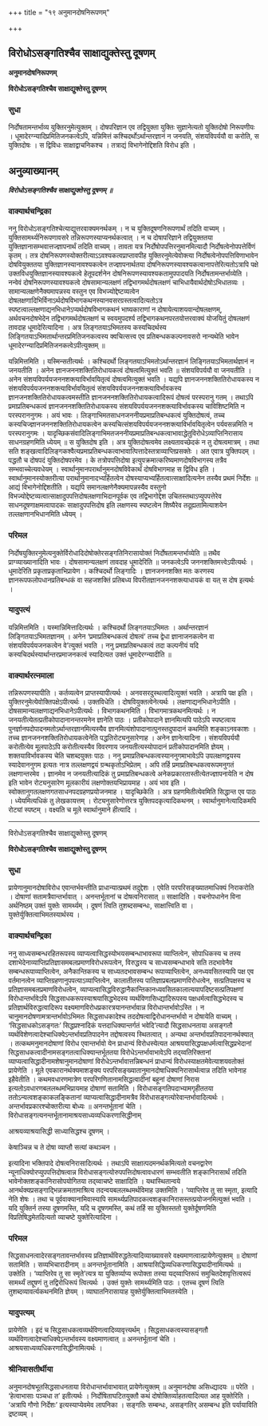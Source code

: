 +++
title = "१९ अनुमानदोषनिरूपणम्"

+++


## विरोधोऽसङ्गतिश्चैव साक्षाद्युक्तेस्तु दूषणम्

**अनुमानदोषनिरूपणम्**

**विरोधोऽसङ्गतिश्चैव साक्षाद्युक्तेस्तु दूषणम्**

### **सुधा**

निर्दोषतामन्तर्भाव्य युक्तिरनुमेत्युक्तम् । दोषपरिज्ञान एव तद्वियुक्ता युक्तिः सुज्ञानेत्यतो युक्तिदोषो निरूपणीयः । धूमादेरग्न्यादिप्रमितिजनकत्वेऽपि, यन्निमित्तं कश्चिदर्थोऽर्थान्तरज्ञानं न जनयति, संशयविपर्ययौ वा करोति, स युक्तिदोषः । स द्विविधः साक्षाद्वाचनिकश्च । तत्राद्यं विभागेनोद्दिशति विरोध इति ।

## **अनुव्याख्यानम्**

***विरोधोऽसङ्गतिश्चैव साक्षाद्युक्तेस्तु दूषणम् ॥***

### **वाक्यार्थचन्द्रिका**

ननु विरोधोऽसङ्गतिश्चेत्याद्युत्तरवाक्यमनर्थकम् । न च युक्तिदूषणनिरूपणार्थं तदिति वाच्यम् । युक्तिसामर्थ्यनिरूपणावसरे तन्निरूपणस्याप्यनर्थकत्वात् । न च दोषापरिज्ञाने तद्वियुक्ततया युक्तिज्ञानासम्भवात्तज्ज्ञापनार्थं तदिति वाच्यम् । तावता यत्र निर्दोषोपपत्तिरनुमानमित्यादौ निर्दोषत्वेनोपपत्तेर्विणं कृतम् । तत्र दोषनिरूपणस्योक्तरीत्याऽऽवश्यकत्वप्राप्तावपीह युक्तिरनुमेत्येवोक्त्या निर्दोषत्वेनोपपत्तिविणाभावेन दोषवियुक्ततया युक्तिज्ञानस्यानावश्यकत्वेन तज्ज्ञापनार्थतया दोषनिरूपणस्यावश्यकत्वानापत्तेरित्यतोऽत्रापि पक्षे उक्तविधयुक्तिज्ञानस्यावश्यकत्वे हेतूपदर्शनेन दोषनिरूपणस्यावश्यकतामुपपादयति निर्दोषतामन्तर्भाव्येति । नन्वेवं दोषनिरूपणस्यावश्यकत्वे दोषसामान्यलक्षणं तद्विभागमर्थदोषलक्षणं चाभिधायैवार्थदोषोऽभिधातव्यः । सामान्यलक्षणेनैक्यमापन्नस्य वस्तुन एव विभज्योद्देष्टव्यत्वेन दोषलक्षणादिभिर्विनाऽर्थदोषविभागकथनस्यानवसरग्रस्तत्वादित्यतोऽत्र स्पष्टत्वाल्लक्षणाद्यनभिधानेऽप्यर्थदोषविभागकथनं भाष्यकाराणां न दोषायेत्याशयवान्दोषलक्षणम्, अर्थवचनदोषभेदेन तद्विभागमर्थदोषलक्षणं च स्वयमुपदर्श्य तद्विभागकथनपरतयोत्तरवाक्यं योजयितुं दोषलक्षणं तावदाह धूमादेरित्यादिना । अत्र लिङ्गतयाऽभिमतस्य कस्यचिदर्थस्य लिङ्गितयाऽभिमतार्थान्तरप्रमितिजनकत्वस्य क्वचित्सत्त्व एव प्रतिबन्धककल्पनावसरो नान्यथेति भावेन धूमादेरग्न्यादिप्रमितिजनकत्वेऽपीत्युक्तम् ॥

यन्निमित्तमिति । यस्मिन्सतीत्यर्थः । कश्चिदर्थो लिङ्गतयाऽभिमतोऽर्थान्तरज्ञानं लिङ्गितयाऽभिमतार्थज्ञानं न जनयतीति । अनेन ज्ञानजननशक्तितिरोधायकत्वं दोषत्वमित्युक्तं भवति ॥ संशयविपर्ययौ वा जनयतीति । अनेन संशयविपर्ययजननशक्त्याविर्भावयितृत्वं दोषत्वमित्युक्तं भवति । यद्यपि ज्ञानजननशक्तितिरोधायकस्य न संशयविपर्ययजननशक्त्याविर्भावयितृत्वं संशयविपर्ययजननशक्त्याविर्भावकस्य ज्ञानजनशक्तितिरोधायकत्वमस्तीति ज्ञानजननशक्तितिरोधायकत्वादिरूपं दोषत्वं परस्परानु गतम् । तथाऽपि प्रमाप्रतिबन्धकत्वं ज्ञानजननशक्तितिरोधायकस्य संशयविपर्ययजननशक्त्याविर्भावकस्य चाविशिष्टमिति न परस्पराननुगमः । अयं भावः । लिङ्गाभिमतसाधनजननीयप्रमाप्रतिबन्धकत्वं युक्तिदोषत्वं, तच्च कस्यचिज्ज्ञानजननशक्तितिरोधायकत्वेन कस्यचित्संशयविपर्ययजननशक्त्याविर्भावयितृत्वेन पर्यवसन्नमिति न परस्परानुगमः । यादृच्छिकसंवादिलिङ्गाभिमतजननीयप्रमाप्रतिबन्धकत्वाभावाद्धेतुविरोधेऽव्याप्तिनिरासाय साधनग्रहणमिति ध्येयम् ॥ स युक्तिदोष इति । अत्र युक्तिदोषत्वमेव लक्ष्यतावच्छेदकं न तु दोषत्वमात्रम् । तथा सति शङ्खत्वादिलिङ्गकश्वैत्यप्रमाप्रतिबन्धकत्वाभावात्पित्तादेस्तत्राव्याप्तिप्रसक्तेः । अत एवात्र युक्तिपदम् । पद्धतौ च दोषपदं युक्तिदोषपरमेव । के तत्रोपपत्तिदोषा इत्युपक्रमात्करिष्यमाणदोषविभागस्य तत्रैव सम्भवाच्चेत्यवधेयम् । स्वार्थानुमानपरार्थानुमनदोषविवेकार्थं दोषविभागमाह स द्विविध इति । स्वार्थानुमानस्योक्तरीत्या परार्थानुमानादभ्यर्हितत्वेन दोषस्याप्यभ्यर्हितत्वात्साक्षादित्यनेन तस्यैव प्रथमं निर्देशः ॥ आद्यं विभागेनोद्दिशतीति । यद्यपि समानलक्षणेनैक्यमापन्नस्यैव वस्तुनो विभज्योद्देष्टव्यत्वात्साक्षादुपपत्तिदोषलक्षणाभिदानपूर्वक एव तद्विभागोद्देश उचितस्तथाऽप्युपपत्तेरेव साधनदूषणाक्षमत्वापादकः साक्षादुपपत्तिदोष इति लक्षणस्य स्पष्टत्वेन शिष्यैरेव तदूह्यतामित्याशयेन तल्लक्षणानभिधानमिति ध्येयम् ।

### **परिमल**

निर्दोषयुक्तिरनुमेत्यनुक्तेर्विरोधादिदोषोक्तेरसङ्गतिनिरासायोक्तं निर्दोषतामन्तर्भाव्येति ॥ तथैव प्राग्व्याख्यानादिति भावः । दोषसामान्यलक्षणं तावदाह धूमादेरिति ॥ जनकत्वेऽपि जननशक्तिमत्त्वेऽपीत्यर्थः । धूमादेरिति प्रकृताप्रकृताभिप्रायेण । कश्चिदर्थो लिङ्गादिः । ज्ञानजननशक्ति मतः करणस्य ज्ञानरूपफलोपधानप्रतिबन्धकं वा सहजशक्तिं प्रतिबध्य विपरीतज्ञानजननशक्त्याधायकं वा यत् स दोष इत्यर्थः ।

### **यादुपत्यं**

यन्निमित्तमिति । यस्मान्निमित्तादित्यर्थः । कश्चिदर्थो लिङ्गतयाऽभिमतः । अर्थान्तरज्ञानं लिङ्गितयाऽभिमतज्ञानम् । अनेन ‘प्रमाप्रतिबन्धकत्वं दोषत्वं’ तच्च द्वेधा ज्ञानाजनकत्वेन वा संशयविपर्ययजनकत्वेन वे’त्युक्तं भवति । ननु प्रमाप्रतिबन्धकत्वं तदा कल्पनीयं यदि कस्यचिदर्थस्यार्थान्तरप्रमाजनकत्वं स्यादित्यत उक्तं धूमादेरग्न्यादीति ॥

### **वाक्यार्थरत्नमाला**

तन्निरूपणस्यापीति । कर्तव्यत्वेन प्राप्तस्यापीत्यर्थः । अनवसरदुस्थत्वादित्युक्तं भवति । अत्रापि पक्ष इति । युक्तिरनुमेत्येवोक्तिपक्षेऽपीत्यर्थः । उक्तविधेति । दोषवियुक्तत्वेनेत्यर्थः । लक्षणाद्यनभिधानेऽपीति । दोषसामान्यलक्षणाद्यनभिधानेऽपीत्यर्थः । विभागकथनमिति । विभागमात्रकथनमित्यर्थः । न जनयतीत्येतत्प्रतीकोपादानानन्तरमनेन ज्ञानेति पाठः । प्रतीकोपादाने ज्ञानमित्यपि पाठेऽपि स्पष्टत्वाय पुनर्ज्ञानपदोपादनमतोऽर्थान्तरज्ञानमित्यस्यैव ज्ञानमित्यंशोपादानात्पुनस्तदुपादानं कथमिति शङ्काऽनवकाशः । तच्च ज्ञानजननशक्तितिरोधायकत्वेनेति पद्धतिरोट्यनुसारेणाह । अनेन ज्ञानेत्यादिना । संशयविपर्ययौ करोतीत्येव मूलपाठेऽपि करोतीत्यस्यैव विवरणाय जनयतीत्यस्योपादानं प्रतीकोपादानमिति ज्ञेयम् । शक्तयाविर्भावकस्य चेति चशब्दयुक्तः पाठः । ननु प्रमाप्रतिबन्धकत्वस्याननुगमाभावेऽपि उपलक्षणद्वयस्य स्यादेवाननुगम इत्यतः नात्र तल्लक्षणद्वयं ग्रन्थकृतोऽभिप्रेतम् । अपि तर्हि प्रमाप्रतिबन्धकत्वरूपमनुगतं लक्षणान्तरमेव । ज्ञानमेव न जनयतीत्यादिकं तु प्रमाप्रतिबन्धकत्वे अनेकप्रकारतास्तीत्येतज्ज्ञापनायेति न दोष इति भावेन रोट्यनुसारेण मूलकारीयं लक्षणोक्तयभिप्रायमाह । अयं भाव इति । स्वोक्तानुगतलक्षणगतसाधनपदग्रहणप्रयोजनमाह । यादृच्छिकेति । अत्र ग्रहणमितीत्येवमिति सिद्धान्त एव पाठः । ध्येयमित्यधिकं तु लेखकायत्तम् । रोट्यनुसारेणोत्तरत्र युक्तिपदकृत्यादिकथनम् । स्वार्थानुमानेत्यादिकमपि रोट्यां स्पष्टम् । वक्ष्यति च मूले स्वार्थानुमाने हीत्यादि ।





------------------------------------------------------------------------

विरोधोऽसङ्गतिश्चैव साक्षाद्युक्तेस्तु दूषणम्

**विरोधोऽसङ्गतिश्चैव साक्षाद्युक्तेस्तु दूषणम्**

### **सुधा**

प्रायेणानुमानदोषाविरोध एवान्तर्भवन्तीति प्राधान्यात्प्रथमं तदुद्देशः । एवेति परपरिसङ्ख्यातमाधिक्यं निराकरोति । दोषाणां सतामत्रैवान्तर्भावात् । अनन्तर्भूतानां च दोषत्वनिरासात् ॥ साक्षादिति । वचनोपधानेन विना अर्थनिष्ठम् उक्तं युक्तेः सामर्थ्यम् । दूषणं त्विति तुशब्दसम्बन्धः, साक्षात्त्विति वा । युक्तेर्युक्तित्वाभिमतस्यार्थस्य ।

### **वाक्यार्थचन्द्रिका**

ननु साध्यसम्बन्धरहितरूपस्य व्याप्यत्वासिद्धस्योभयसम्बन्धाभावरूपा व्याप्तित्वेन, सोपाधिकस्य च तस्य दशाभेदेनाव्याप्तिप्रतिज्ञासमबलप्रमाणविरोधरूपत्वेन, विरुद्धस्य च साध्यसम्बन्धाभावे सति तदभावेनैव सम्बन्धरूपाव्याप्तित्वेन, अनैकान्तिकस्य च साध्यतदभावसम्बन्ध रूपाव्याप्तित्वेन, अनध्यवसितस्यापि पक्ष एव वर्तमानत्वेन व्याप्तिग्रहणानुपपत्याऽव्याप्तित्वेन, कालातीतस्य पातिज्ञाप्रबलप्रमाणविरोधत्वेन, सत्प्रतिपक्षस्य च प्रतिज्ञासमबलप्रमाणविरोधत्वेन, व्याप्यत्वासिद्धविरुद्धानैकान्तिकानध्यवसितकालात्ययापदिष्टसत्प्रतिपक्षणां विरोधान्तर्भावेऽपि सिद्धसाधकरूपस्याश्रयासिद्धभेदस्य व्यर्थविणासिध्द्यादिरूपस्य पक्षधर्मत्वासिद्धभेदस्य च प्रतिज्ञार्थविरुद्धत्वादिरूप वक्ष्यमाणविरोधप्रकारत्रयानन्तर्भावान्न विरोधान्तर्भावोऽस्ति । न चानुमानदोषणामत्रान्तर्भावोऽभिमतः सिद्धसाधकादेश्च तददोषत्वाद्विरोधानन्तर्भावो न दोषायेति वाच्यम् । ‘सिद्धसाधकोऽसङ्गतः’ सिद्धप्रश्नादिकं यत्तदाधिक्यान्तर्गतं भवेदि’त्यादौ सिद्धसाधनताया असङ्गतौ व्यर्थविशेणत्वादेश्चाधिक्येऽन्तर्भावप्रतिपादनेन तद्दोषत्वस्य स्थितत्वात् । अन्यथा अन्तर्भावप्रतिपादनानर्थक्यात् । तत्कथमनुमानदोषाणां विरोध एवान्तर्भावो येन प्राधान्यं विरोधस्येत्यत आश्रययासिद्धपक्षधर्मत्वासिद्धप्रभेदानां सिद्धसाधकत्वादीनामसङ्गतत्वाधिक्यान्तर्भूततया विरोधेऽन्तर्भावाभावेऽपि तद्य्वतिरिक्तानां व्याप्यत्वासिद्धादीनामशेषानुमानदोषाणां विरोधेऽन्तर्भावात्तन्निबन्धनं प्राधान्यं विरोधस्याक्षतमेवेत्याशयवतोक्तं प्रायेणेति । मूले एवकारानर्थक्यमाशङ्क्य परपरिसङ्ख्यातानुमानदोषाधिक्यनिरासार्थत्वान्न तदिति भावेनाह इहैवेतीति । कथमवधारणमात्रेण परपरिगणितानामसिद्धत्वादीनां बहूनां दोषाणां निरास इत्यतोऽवधारणबललब्धमभिप्रायमाह दोषाणां सतामिति । विरोधासङ्गतिपदाभ्यामगृहीततया ततोऽन्यत्वशङ्काकलङ्कितानां व्याप्यत्वासिद्धादीनामत्रैव विरोधासङ्गत्योरेवान्तर्भावादित्यर्थः । अन्तर्भावप्रकारश्चोक्तरीत्या बोध्यः ॥ अनन्तर्भूतानां चेति । विरोधासङ्गत्यनन्तर्भूतानामाश्रयसाध्यव्यधिकरणासिद्धीनाम्

आश्रयव्याश्रयासिद्धी साध्यासिद्धश्च दूषणम् ।

केषाञ्चिन्न च ते दोषा व्याप्तौ सत्यां कथञ्चन ।

इत्यादिना भक्तिपादे दोषत्वनिरासादित्यर्थः । तथाऽपि साक्षात्पदमनर्थकमित्यतो वचनद्वारेण न्यूनाधिक्योरप्युपपत्तिदोषत्वान्न विरोधासङ्गत्योरुपपत्तिदोषत्वावधारणं सम्भवतीति शङ्कानिरासार्थं तदिति भावेनोक्तशङ्कानिरासोपयोगितया तद्य्वाचष्टे साक्षादिति । यथास्थितान्वये आनर्थक्यप्रसङ्गाद्भिन्नक्रमतामाश्रित्य तदन्वयबललब्धमर्थविमाह उक्तमिति । ‘व्याप्तिरेव तु सा स्मृता, इत्यादि नेति शेषः । तथा च पूर्ववाक्यानामिवास्यापि सामर्थ्यप्रतिपादकत्वशङ्कानिरासस्तत्प्रयोजनमित्युक्तं भवति । यदि युक्तिर्न तस्या दूषणमस्ति, यदि च दूषणमस्ति, कथं तर्हि सा युक्तिस्ततो युक्तेर्दूषणमिति विप्रतिषिद्धमेतदित्यतो व्याचष्टे युक्तेरित्यादिना ।

### **परिमल**

सिद्धसाधनत्वादेरसङ्गतावन्तर्भावस्य प्रतिज्ञार्थविरुद्धतेत्यादिव्याख्यावसरे वक्ष्यमाणत्वात्प्रायेणेत्युक्तम् ॥ दोषाणां सतामिति । सव्यभिचारादीनाम् ॥ अनन्तर्भूतानामिति । आश्रयासिद्धिव्यधिकरणासिद्ध्यादीनामित्यर्थः ॥ उक्तेति । ‘व्याप्तिरेव तु सा स्मृते’त्यत्र या युक्तिर्व्याप्य रूपोक्ता तस्या यद्य्वाप्तिरूपं समुचितदेशवृत्तित्वरूपं सामर्थ्यं तद्दूषणं तु तद्विरोधिरूपं त्वित्यर्थः । उक्तं युक्तेः सामर्थ्यमिति पाठः । एतच्च दूषणं त्विति तुशब्दव्यावर्त्यकथनमिति ज्ञेयम् । व्याघातनिरासायाह युक्तेर्युक्तित्वाभिमतस्येति ।

### **यादुपत्यम्**

प्रायेणेति । इदं च सिद्धसाधकत्वव्यर्थविणत्वादिव्यावृत्त्यर्थम् । सिद्धसाधकत्वस्यासङ्गतौ व्यर्थविणत्वादेश्चाधिक्येऽन्तर्भावस्य वक्ष्यमाणत्वात् ॥ अनन्तर्भूतानां चेति । आश्रयसाध्यव्यधिकरणासिद्धीनामित्यर्थः ।

### **श्रीनिवासतीर्थीया**

अनुमानदोषभूतसिद्धसाधनताया विरोधान्तर्भावाभावात् प्रायेणेत्युक्तम् ॥ अनुमानदोषा असिध्द्यादयः ॥ परेति । ‘हेत्वाभासाः पञ्चधा त’ इतीत्यर्थः । निर्दोषिताघटितयुक्तौ कथं दोषोक्तिर्व्याहतत्वादित्यत आह युक्तेरिति । ‘अत्रापि गौणो निर्देशः’ इत्यस्याप्येवमेव लापनिका । सङ्गतिः सम्बन्धः, असङ्गतिर् असम्बन्ध इति पर्यायाविति द्रष्टव्यम् ।





